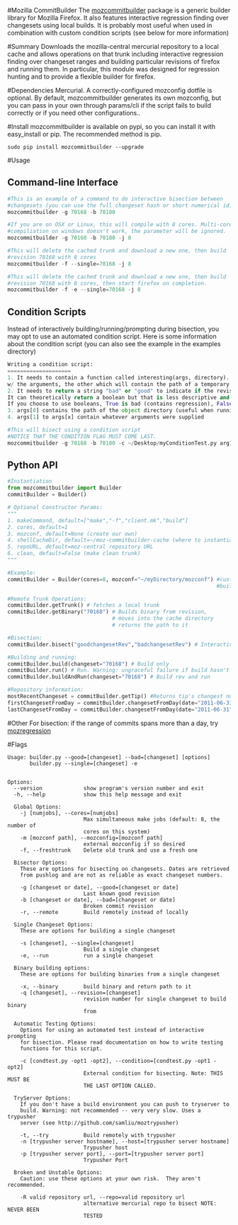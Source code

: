 #Mozilla CommitBuilder
The [mozcommitbuilder](http://samliu.github.com/mozcommitbuilder) package is a generic builder library for Mozilla Firefox. It also features interactive regression finding over changesets using local builds.
It is probably most useful when used in combination with custom condition scripts (see below for more information)

#Summary
Downloads the mozilla-central mercurial repository to a local cache and allows operations on that trunk
including interactive regression finding over changeset ranges and building particular revisions of firefox and running them.
In particular, this module was designed for regression hunting and to provide a flexible builder for firefox.

#Dependencies
Mercurial. A correctly-configured mozconfig dotfile is optional. By default, mozcommitbuilder generates its own mozconfig, but you can pass in your own through params/cli if the script fails to build correctly or if you need other configurations..

#Install
mozcommitbuilder is available on pypi, so you can install it with easy_install or pip. The recommended method is pip.

	sudo pip install mozcommitbuilder --upgrade

#Usage
## Command-line Interface

```python
#This is an example of a command to do interactive bisection between
#changesets (you can use the full changeset hash or short numerical id)
mozcommitbuilder -g 70168 -b 70180
```
```python
#If you are on OSX or Linux, this will compile with 8 cores. Multi-core
#compiliation on windows doesn't work, the parameter will be ignored.
mozcommitbuilder -g 70168 -b 70180 -j 8
```

```python
#This will delete the cached trunk and download a new one, then build
#revision 70168 with 8 cores
mozcommitbuilder -f --single=70168 -j 8
```

```python
#This will delete the cached trunk and download a new one, then build
#revision 70168 with 8 cores, then start firefox on completion.
mozcommitbuilder -f -e --single=70168 -j 8
```


## Condition Scripts

Instead of interactively building/running/prompting during bisection,
you may opt to use an automated condition script. Here is some
information about the condition script (you can also see the example
in the examples directory)

```python
Writing a condition script:
====================
1. It needs to contain a function called interesting(args, directory). It takes two arguments, one which will be populated
w/ the arguments, the other which will contain the path of a temporary directory.
2. It needs to return a string "bad" or "good" to indicate if the revision was broken or not.
It can theoretically return a boolean but that is less descriptive and may be confusing.
If you choose to use booleans, True is bad (contains regression), False is good (does not contain regression)
3. args[0] contains the path of the object directory (useful when running tests)
4. args[1] to args[x] contain whatever arguments were supplied
```

```python
#This will bisect using a condition script
#NOTICE THAT THE CONDITION FLAG MUST COME LAST.
mozcommitbuilder -g 70168 -b 70180 -c ~/Desktop/myConditionTest.py arg1 arg2 argX
```


## Python API

```python
#Instantiation
from mozcommitbuilder import Builder
commitBuilder = Builder()

# Optional Constructor Params:
"""
1. makeCommand, default=["make","-f","client.mk","build"]
2. cores, default=1
3. mozconf, default=None (create our own)
4. shellCacheDir, default=~/moz-commitbuilder-cache (where to instantiate the cache)
5. repoURL, default=moz-central repository URL
6. clean, default=False (make clean trunk)
"""

#Example:
commitBuilder = Builder(cores=8, mozconf="~/myDirectory/mozconf") #custom mozconf
                                                                  #build with 8 cores
```

```python
#Remote Trunk Operations:
commitBuilder.getTrunk() # fetches a local trunk
commitBuilder.getBinary("70168") # Builds binary from revision,
                                 # moves into the cache directory
                                 # returns the path to it
```

```python
#Bisection:
commitBuilder.bisect("goodchangesetRev","badchangesetRev") # Interactive bisection
```

```python
#Building and running:
commitBuilder.build(changeset="70168") # Build only
commitBuilder.run() # Run. Warning: ungraceful failure if build hasn't happened yet.
commitBuilder.buildAndRun(changeset="70168") # Build rev and run
```

```python
#Repository information:
mostRecentChangeset = commitBuilder.getTip() #Returns tip's changest number
firstChangesetFromDay = commitBuilder.changesetFromDay(date="2011-06-31") #Get first changeset from date
lastChangesetFromDay = commitBuilder.changesetFromDay(date="2011-06-31",oldest=False) #Last changeset from date
```


#Other
For bisection: if the range of commits spans more than a day, try [mozregression](http://harthur.github.com/mozregression)


#Flags
```
Usage: builder.py --good=[changeset] --bad=[changeset] [options]
       builder.py --single=[changeset] -e


Options:
  --version             show program's version number and exit
  -h, --help            show this help message and exit

  Global Options:
    -j [numjobs], --cores=[numjobs]
                        Max simultaneous make jobs (default: 8, the number of
                        cores on this system)
    -m [mozconf path], --mozconfig=[mozconf path]
                        external mozconfig if so desired
    -f, --freshtrunk    Delete old trunk and use a fresh one

  Bisector Options:
    These are options for bisecting on changesets. Dates are retrieved
    from pushlog and are not as reliable as exact changeset numbers.

    -g [changeset or date], --good=[changeset or date]
                        Last known good revision
    -b [changeset or date], --bad=[changeset or date]
                        Broken commit revision
    -r, --remote        Build remotely instead of locally

  Single Changeset Options:
    These are options for building a single changeset

    -s [changeset], --single=[changeset]
                        Build a single changeset
    -e, --run           run a single changeset

  Binary building options:
    These are options for building binaries from a single changeset

    -x, --binary        build binary and return path to it
    -q [changeset], --revision=[changeset]
                        revision number for single changeset to build binary
                        from

  Automatic Testing Options:
    Options for using an automated test instead of interactive prompting
    for bisection. Please read documentation on how to write testing
    functions for this script.

    -c [condtest.py -opt1 -opt2], --condition=[condtest.py -opt1 -opt2]
                        External condition for bisecting. Note: THIS MUST BE
                        THE LAST OPTION CALLED.

  TryServer Options:
    If you don't have a build environment you can push to tryserver to
    build. Warning: not recommended -- very very slow. Uses a trypusher
    server (see http://github.com/samliu/moztrypusher)

    -t, --try           Build remotely with trypusher
    -n [trypusher server hostname], --host=[trypusher server hostname]
                        Trypusher host
    -p [trypusher server port], --port=[trypusher server port]
                        Trypusher Port

  Broken and Unstable Options:
    Caution: use these options at your own risk.  They aren't recommended.

    -R valid repository url, --repo=valid repository url
                        alternative mercurial repo to bisect NOTE: NEVER BEEN
                        TESTED
```
